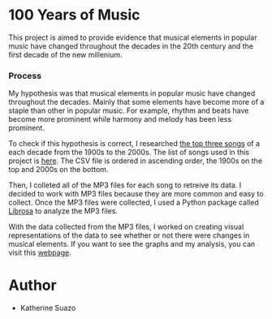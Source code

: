 # 100 Years of Music

This project is aimed to provide evidence that musical elements in popular music have changed throughout the decades in the 20th century and the first decade of the new millenium.

### Process

My hypothesis was that musical elements in popular music have changed throughout the decades. Mainly that some elements have become more of a staple than other in popular music. For example, rhythm and beats have become more prominent while harmony and melody has been less prominent.

To check if this hypothesis is correct, I researched [the top three songs](http://tsort.info/music/ds1900.htm) of a each decade from the 1900s to the 2000s. The list of songs used in this project is [here](https://github.com/katherinesdd53/Music/blob/master/Top%203%20List.csv). The CSV file is ordered in ascending order, the 1900s on the top and 2000s on the bottom.

Then, I colleted all of the MP3 files for each song to retreive its data. I decided to work with MP3 files because they are more common and easy to collect. Once the MP3 files were collected, I used a Python package called [Librosa](https://github.com/librosa/librosa) to analyze the MP3 files.

With the data collected from the MP3 files, I worked on creating visual representations of the data to see whether or not there were changes in musical elements. If you want to see the graphs and my analysis, you can visit this [webpage](https://sites.google.com/view/musicintime/home).

# Author

* Katherine Suazo
